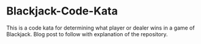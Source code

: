 Blackjack-Code-Kata
===================

This is a code kata for determining what player or dealer wins in a game of Blackjack.
Blog post to follow with explanation of the repository.

